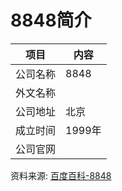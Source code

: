 # 8848简介

|项目|内容|
|-----|-----|
|公司名称|8848|
|外文名称||
|公司地址|北京|
|成立时间|1999年|
|公司官网||

资料来源: 
[百度百科-8848](https://baike.baidu.com/item/8848/846311#viewPageContent)